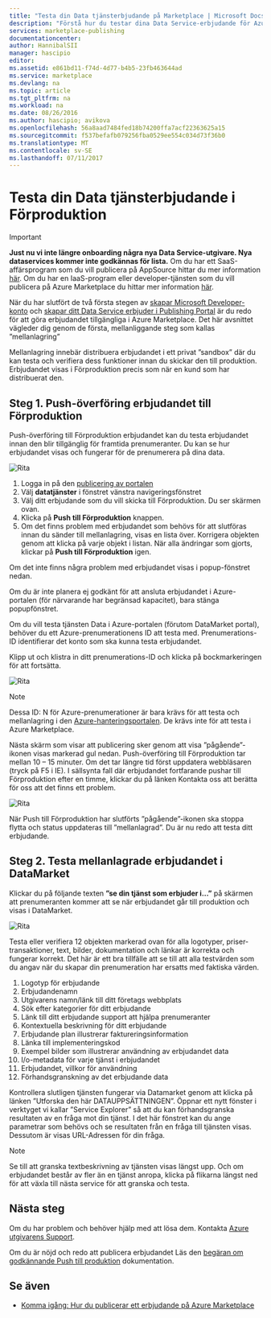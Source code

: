 ```yaml
---
title: "Testa din Data tjänsterbjudande på Marketplace | Microsoft Docs"
description: "Förstå hur du testar dina Data Service-erbjudande för Azure Marketplace."
services: marketplace-publishing
documentationcenter: 
author: HannibalSII
manager: hascipio
editor: 
ms.assetid: e861bd11-f74d-4d77-b4b5-23fb463644ad
ms.service: marketplace
ms.devlang: na
ms.topic: article
ms.tgt_pltfrm: na
ms.workload: na
ms.date: 08/26/2016
ms.author: hascipio; avikova
ms.openlocfilehash: 56a8aad7484fed18b74200ffa7acf22363625a15
ms.sourcegitcommit: f537befafb079256fba0529ee554c034d73f36b0
ms.translationtype: MT
ms.contentlocale: sv-SE
ms.lasthandoff: 07/11/2017
---
```

# <a name="testing-your-data-service-offer-in-staging"></a>Testa din Data tjänsterbjudande i Förproduktion
> [!IMPORTANT]
> **Just nu vi inte längre onboarding några nya Data Service-utgivare. Nya dataservices kommer inte godkännas för lista.** Om du har ett SaaS-affärsprogram som du vill publicera på AppSource hittar du mer information [här](https://appsource.microsoft.com/partners). Om du har en IaaS-program eller developer-tjänsten som du vill publicera på Azure Marketplace du hittar mer information [här](https://azure.microsoft.com/marketplace/programs/certified/).
> 
> 

När du har slutfört de två första stegen av [skapar Microsoft Developer-konto](marketplace-publishing-accounts-creation-registration.md) och [skapar ditt Data Service erbjuder i Publishing Portal](marketplace-publishing-data-service-creation.md) är du redo för att göra erbjudandet tillgängliga i Azure Marketplace. Det här avsnittet vägleder dig genom de första, mellanliggande steg som kallas ”mellanlagring”

Mellanlagring innebär distribuera erbjudandet i ett privat ”sandbox” där du kan testa och verifiera dess funktioner innan du skickar den till produktion. Erbjudandet visas i Förproduktion precis som när en kund som har distribuerat den.

## <a name="step-1-pushing-your-offer-to-staging"></a>Steg 1. Push-överföring erbjudandet till Förproduktion
Push-överföring till Förproduktion erbjudandet kan du testa erbjudandet innan den blir tillgänglig för framtida prenumeranter.  Du kan se hur erbjudandet visas och fungerar för de prenumerera på dina data.  

  ![Rita](media/marketplace-publishing-data-service-test-in-staging/step-1.1.png)

1. Logga in på den [publicering av portalen](https://publish.windowsazure.com)
2. Välj **datatjänster** i fönstret vänstra navigeringsfönstret
3. Välj ditt erbjudande som du vill skicka till Förproduktion. Du ser skärmen ovan.
4. Klicka på **Push till Förproduktion** knappen.  
5. Om det finns problem med erbjudandet som behövs för att slutföras innan du sänder till mellanlagring, visas en lista över.  Korrigera objekten genom att klicka på varje objekt i listan. När alla ändringar som gjorts, klickar på **Push till Förproduktion** igen.

Om det inte finns några problem med erbjudandet visas i popup-fönstret nedan.  

Om du är inte planera ej godkänt för att ansluta erbjudandet i Azure-portalen (för närvarande har begränsad kapacitet), bara stänga popupfönstret.

Om du vill testa tjänsten Data i Azure-portalen (förutom DataMarket portal), behöver du ett Azure-prenumerationens ID att testa med.  Prenumerations-ID identifierar det konto som ska kunna testa erbjudandet.  

Klipp ut och klistra in ditt prenumerations-ID och klicka på bockmarkeringen för att fortsätta.

  ![Rita](media/marketplace-publishing-data-service-test-in-staging/step-1.2.png)

> [!NOTE]
> Dessa ID: N för Azure-prenumerationer är bara krävs för att testa och mellanlagring i den [Azure-hanteringsportalen](https://manage.windowsazure.com). De krävs inte för att testa i Azure Marketplace.
> 
> 

Nästa skärm som visar att publicering sker genom att visa ”pågående”-ikonen visas markerad gul nedan. Push-överföring till Förproduktion tar mellan 10 – 15 minuter.  Om det tar längre tid först uppdatera webbläsaren (tryck på F5 i IE).  I sällsynta fall där erbjudandet fortfarande pushar till Förproduktion efter en timme, klickar du på länken Kontakta oss att berätta för oss att det finns ett problem.

  ![Rita](media/marketplace-publishing-data-service-test-in-staging/step-1.3.png)

När Push till Förproduktion har slutförts ”pågående”-ikonen ska stoppa flytta och status uppdateras till ”mellanlagrad”.  Du är nu redo att testa ditt erbjudande.  

## <a name="step-2-test-your-staged-offer-in-datamarket"></a>Steg 2. Testa mellanlagrade erbjudandet i DataMarket
Klickar du på följande texten **”se din tjänst som erbjuder i...”** på skärmen att prenumeranten kommer att se när erbjudandet går till produktion och visas i DataMarket.

  ![Rita](media/marketplace-publishing-data-service-test-in-staging/step-2.2.png)

Testa eller verifiera 12 objekten markerad ovan för alla logotyper, priser-transaktioner, text, bilder, dokumentation och länkar är korrekta och fungerar korrekt.  Det här är ett bra tillfälle att se till att alla testvärden som du angav när du skapar din prenumeration har ersatts med faktiska värden.

1. Logotyp för erbjudande
2. Erbjudandenamn
3. Utgivarens namn/länk till ditt företags webbplats
4. Sök efter kategorier för ditt erbjudande
5. Länk till ditt erbjudande support att hjälpa prenumeranter
6. Kontextuella beskrivning för ditt erbjudande
7. Erbjudande plan illustrerar faktureringsinformation
8. Länka till implementeringskod
9. Exempel bilder som illustrerar användning av erbjudandet data
10. I/o-metadata för varje tjänst i erbjudandet
11. Erbjudandet, villkor för användning
12. Förhandsgranskning av det erbjudande data

Kontrollera slutligen tjänsten fungerar via Datamarket genom att klicka på länken ”Utforska den här DATAUPPSÄTTNINGEN”.  Öppnar ett nytt fönster i verktyget vi kallar ”Service Explorer” så att du kan förhandsgranska resultaten av en fråga mot din tjänst.  I det här fönstret kan du ange parametrar som behövs och se resultaten från en fråga till tjänsten visas.   Dessutom är visas URL-Adressen för din fråga.  

> [!NOTE]
> Se till att granska textbeskrivning av tjänsten visas längst upp.  Och om erbjudandet består av fler än en tjänst anropa, klicka på flikarna längst ned för att växla till nästa service för att granska och testa.
> 
> 

## <a name="next-step"></a>Nästa steg
Om du har problem och behöver hjälp med att lösa dem. Kontakta [Azure utgivarens Support](http://go.microsoft.com/fwlink/?LinkId=272975).

Om du är nöjd och redo att publicera erbjudandet Läs den [begäran om godkännande Push till produktion](marketplace-publishing-push-to-production.md) dokumentation.

## <a name="see-also"></a>Se även
* [Komma igång: Hur du publicerar ett erbjudande på Azure Marketplace](marketplace-publishing-getting-started.md)

